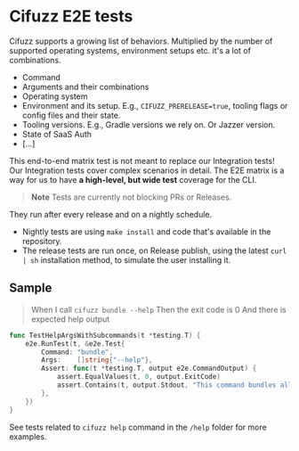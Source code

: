 # Cifuzz E2E tests

Cifuzz supports a growing list of behaviors. Multiplied by the number of supported operating systems, environment setups etc. it's a lot of combinations.

- Command
- Arguments and their combinations
- Operating system
- Environment and its setup. E.g., `CIFUZZ_PRERELEASE=true`, tooling flags or config files and their state.
- Tooling versions. E.g., Gradle versions we rely on. Or Jazzer version.
- State of SaaS Auth
- [...]

This end-to-end matrix test is not meant to replace our Integration tests! Our Integration tests cover complex scenarios in detail.
The E2E matrix is a way for us to have **a high-level, but wide test** coverage for the CLI.

> **Note**
> Tests are currently not blocking PRs or Releases.

They run after every release and on a nightly schedule.

- Nightly tests are using `make install` and code that's available in the repository.
- The release tests are run once, on Release publish, using the latest `curl | sh` installation method, to simulate the user installing it.

## Sample

> When I call `cifuzz bundle --help`
> Then the exit code is 0
> And there is expected help output

```go
func TestHelpArgsWithSubcommands(t *testing.T) {
	e2e.RunTest(t, &e2e.Test{
		Command: "bundle",
		Args:    []string{"--help"},
		Assert: func(t *testing.T, output e2e.CommandOutput) {
			assert.EqualValues(t, 0, output.ExitCode)
			assert.Contains(t, output.Stdout, "This command bundles all runtime artifacts")
		},
	})
}
```

See tests related to `cifuzz help` command in the `/help` folder for more examples.
